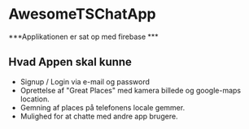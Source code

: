 # AwesomeTSChatApp


***Applikationen er sat op med firebase ***

## Hvad Appen skal kunne

* Signup / Login via e-mail og password
* Oprettelse af "Great Places" med kamera billede og google-maps location.
* Gemning af places på telefonens locale gemmer. 
* Mulighed for at chatte med andre app brugere. 

